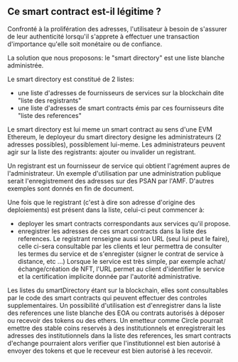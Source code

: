 
## Ce smart contract est-il légitime ?

Confronté à la prolifération des adresses, l'utilisateur à besoin de s'assurer de leur authenticité lorsqu'il s'apprete à effectuer une transaction d'importance qu'elle soit monétaire ou de confiance.

La solution que nous proposons: le "smart directory" est une liste blanche administrée.

Le smart directory est constitué de 2 listes:
- une liste d'adresses de fournisseurs de services sur la blockchain dite "liste des registrants"
- une liste d'adresses de smart contracts émis par ces fournisseurs dite "liste des references"

Le smart directory est lui meme un smart contract au sens d'une EVM Ethereum, le deployeur du smart directory designe les administrateurs (2 adresses possibles), possiblement lui-meme. Les administrateurs peuvent agir sur la liste des registrants: ajouter ou invalider un registrant.

Un registrant est un fournisseur de service qui obtient l'agrément aupres de l'administrateur. Un exemple d'utilisation par une administration publique serait l'enregistrement des adresses sur des PSAN par l'AMF. D'autres exemples sont donnés en fin de document.

Une fois que le registrant (c'est à dire son adresse d'origine des deploiements) est présent dans la liste, celui-ci peut commencer à:
- deployer les smart contracts correspondants aux services qu'il propose.
- enregistrer les adresses de ces smart contracts dans la liste des references.
Le registrant renseigne aussi son URL (seul lui peut le faire), celle ci-sera consultable par les clients et leur permettra de consulter les termes du service et de s'enregister (signer le contrat de service à distance, etc ...)
Lorsque le service est très simple, par exemple achat/échange/création de NFT, l'URL permet au client d'identifier le service et la certification implicite donnée par l'autorité administrative.


Les listes du smartDirectory étant sur la blockchain, elles sont consultables par le code des smart contracts qui peuvent effectuer des controles supplementaires. Un possibilité d'utilisation est d'enregistrer dans la liste des references une liste blanche des EOA ou contrats autorisés à déposer ou recevoir des tokens ou des ethers. Un emetteur comme Circle pourrait emettre des stable coins reservés à des institutionnels et enregistrerait les adresses des institutionnels dans la liste des references, les smart contracts d'echange pourraient alors verifier que l'institutionnel est bien autorisé à envoyer des tokens et que le receveur est bien autorisé à les recevoir.





